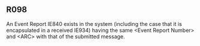 ## R098
An Event Report IE840 exists in the system (including the case that it is encapsulated in a received IE934) having the same &lt;Event Report Number&gt; and &lt;ARC&gt; with that of the submitted message.
